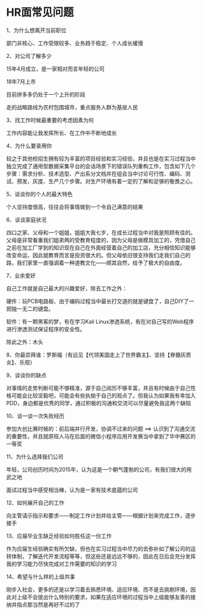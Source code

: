 # HR面常见问题



1、为什么想离开当前职位

部门非核心、工作受限较多、业务趋于稳定、个人成长缓慢



2、对公司了解多少

15年4月成立，是一家相对而言年轻的公司

18年7月上市

目前拼多多仍处于一个上升的阶段

走的战略路线为农村包围城市，重点服务人群为基层人民



3、找工作时候最重要的考虑因素为何

工作内容能让我发挥所长、在工作中不断地成长



4、为什么要录用你

较之于其他校招生拥有较为丰富的项目经验和实习经验，并且也是在实习过程当中独立完成了通用型数据采集平台的会话场景下的错误队列重构工作，包含如下几个步骤：需求分析、技术选型、产出系分文档并在组会当中讨论可行性、编码、测试、预发、灰度、生产几个步骤。对生产环境有着一定的了解和足够的敬畏之心。



5、谈谈你的个人的最大特色

个人坚持度很高，往往会将事情做到一个令自己满意的结果



6、谈谈家庭状况

四口之家、父母和一个姐姐，姐姐大我七岁，在成长过程当中对我是照顾有佳的。父母是非常看重我们姐弟两的受教育程度的，因为父母是做模具加工的，凭借自己之前在加工厂学到的知识现在自己在外面经营着自己的加工店，充分相信知识能够改变命运，因此就教育而言是投资很大的。但父母依旧很支持我们走我们自己的路，我们家里一直强调着一种道教文化——顺其自然，给予了极大的自由度。



7、业余爱好

自己工作就是自己最大的兴趣爱好，除去工作之外：

硬件：玩PCB电路板、由于编码过程当中最长打交道的就是键盘了，自己DIY了一把独一无二的键盘。

软件：有一颗黑客的梦，有在学习Kali Linux渗透系统，有在对自己写的Web程序进行渗透测试保证程序的安全性。

除此之外：木头



8、你最崇拜谁：罗斯福（有远见【代领美国走上了世界霸主】、坚持【脊髓灰质炎】、乐观）



9、谈谈你的缺点

对事情的走势判断可能不够精准，源于自己阅历不够丰富，并且有时候由于自己性格可能会比较坚毅吧，可能会有些执拗于自己的观点了。但我认为如果我有幸加入PDD，身边都是优秀的同学，通过积极的沟通和交流可以尽量避免我这两个缺陷



10、谈一谈一次失败经历

参加大创比赛时候的：前后端并行开发，协调不过来的问题 ==> 认识到了沟通交流的重要性，并且就原班人马在后面的微信小程序应用开发赛当中拿到了华中赛区的一等奖



11、为什么选择我们公司

年轻，公司创历时间为2015年，认为这是一个朝气蓬勃的公司，有我们很大的用武之地

面试过程当中感受相当棒，认为是一家有技术底蕴的公司



12、如何展开自己的工作

向主管请示指示和要求——制定工作计划并给主管——根据计划来完成工作，逐步接手



13、应届毕业生缺乏经验如何胜任这一份工作

作为应届生经验确实有所欠缺，但也在实习过程当中尽力的去弥补如了解公司的运转体制，了解迭代开发流程等等，但这些还是远远不够的，因此在日后会充分发挥我的学习能力尽快完成对工作需要的知识的学习



14、希望与什么样的上级共事

刚步入社会，更多的还是以学习着去熟悉环境、适应环境、而不是去挑剔环境，因此对上级不会提出什么特别的要求，如果在适应环境的过程当中上级能够友善的接纳并指点那当然是再好不过的了





